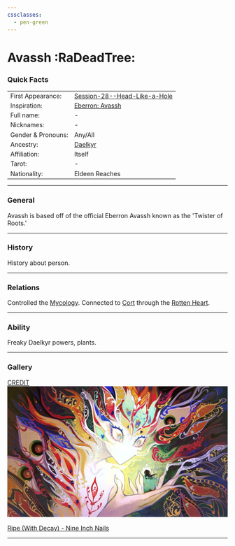 ```yaml
---
cssclasses:
  - pen-green
---
```

# Avassh :RaDeadTree:
### Quick Facts

|                    |                                                                                                                        |
| ------------------ | ---------------------------------------------------------------------------------------------------------------------- |
| First Appearance:  | [Session-28--Head-Like-a-Hole](../-Session-Notes/-6-Hand-me-my-shovel-we-are-going-in/Session-28--Head-Like-a-Hole.md) |
| Inspiration:          | [Eberron: Avassh](https://eberron.fandom.com/wiki/Avassh)                                                              |
| Full name:         | -                                                                                                                      |
| Nicknames:         | -                                                                                                                      |
| Gender & Pronouns: | Any/All                                                                                                                |
| Ancestry:          | [Daelkyr](../-Groups/Daelkyr.md)                                                                                       |
| Affiliation:       | Itself                                                                                                                 |
| Tarot:             | -                                                                                                                      |
| Nationality:       | Eldeen Reaches                                                                                                         |
***
### General
Avassh is based off of the official Eberron Avassh known as the 'Twister of Roots.' 


***
### History
History about person.

***
### Relations
Controlled the [Mycology](../-Groups/Mycology.md).
Connected to [Cort](-Player/Cort.md) through the [Rotten Heart](../-Elements-of-the-Prophecy/1-Rotten-Heart.md).

***
### Ability
Freaky Daelkyr powers, plants.

***
### Gallery

[CREDIT](https://www.instagram.com/silly_chaotic/)
![avaash-one](-images/avaash-one.jpg)

[Ripe (With Decay) - Nine Inch Nails](https://youtu.be/HkrUlSKRQRo?si=ytjKI4sY1uFdRnrJ)

***
